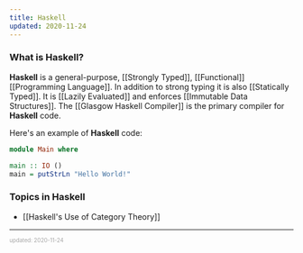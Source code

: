 ```yaml
---
title: Haskell
updated: 2020-11-24
---
```


### What is Haskell?

**Haskell** is a general-purpose, [[Strongly Typed]], [[Functional]] [[Programming Language]]. In addition to strong typing it is also [[Statically Typed]]. It is [[Lazily Evaluated]] and enforces [[Immutable Data Structures]]. The [[Glasgow Haskell Compiler]] is the primary compiler for **Haskell** code.

Here's an example of **Haskell** code:

```haskell
module Main where

main :: IO ()
main = putStrLn "Hello World!"
```

### Topics in Haskell

- [[Haskell's Use of Category Theory]]

---

<sup><sub><font color="#a6a6a6">updated: 2020-11-24</font></sub></sup>

[//begin]: # "Autogenerated link references for markdown compatibility"
[programming-language]: programming-language "Programming Language"
[immutable-data-structures]: immutable-data-structures "Immutable Data Structures"
[glasgow-haskell-compiler]: glasgow-haskell-compiler "Glasgow Haskell Compiler"
[//end]: # "Autogenerated link references"
